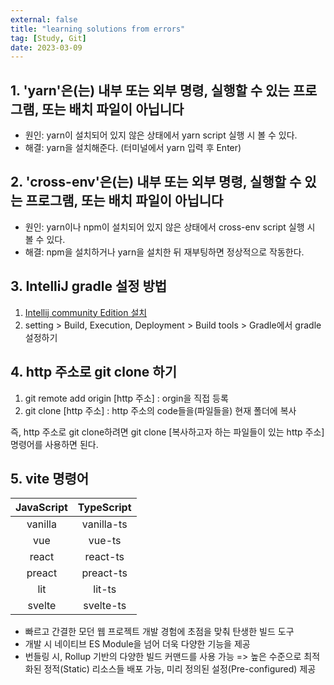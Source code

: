 ```yaml
---
external: false
title: "learning solutions from errors"
tag: [Study, Git]
date: 2023-03-09
---
```


## 1. 'yarn'은(는) 내부 또는 외부 명령, 실행할 수 있는 프로그램, 또는 배치 파일이 아닙니다

- 원인: yarn이 설치되어 있지 않은 상태에서 yarn script 실행 시 볼 수 있다.
- 해결: yarn을 설치해준다. (터미널에서 yarn 입력 후 Enter)

## 2. 'cross-env'은(는) 내부 또는 외부 명령, 실행할 수 있는 프로그램, 또는 배치 파일이 아닙니다

- 원인: yarn이나 npm이 설치되어 있지 않은 상태에서 cross-env script 실행 시 볼 수 있다.
- 해결: npm을 설치하거나 yarn을 설치한 뒤 재부팅하면 정상적으로 작동한다.

## 3. IntelliJ gradle 설정 방법

1. [Intellij community Edition 설치](https://www.jetbrains.com/ko-kr/idea/download/#section=windows)
2. setting > Build, Execution, Deployment > Build tools > Gradle에서 gradle 설정하기

## 4. http 주소로 git clone 하기

1. git remote add origin [http 주소] : orgin을 직접 등록
2. git clone [http 주소] : http 주소의 code들을(파일들을) 현재 폴더에 복사

즉, http 주소로 git clone하려면 git clone [복사하고자 하는 파일들이 있는 http 주소] 명령어를 사용하면 된다.

## 5. vite 명령어

| JavaScript | TypeScript |
|:----------:|:----------:|
|   vanilla  | vanilla-ts |
|     vue    |   vue-ts   |
|    react   |  react-ts  |
|   preact   |  preact-ts |
|     lit    |   lit-ts   |
|   svelte   |  svelte-ts |

- 빠르고 간결한 모던 웹 프로젝트 개발 경험에 초점을 맞춰 탄생한 빌드 도구
- 개발 시 네이티브 ES Module을 넘어 더욱 다양한 기능을 제공
- 번들링 시, Rollup 기반의 다양한 빌드 커맨드를 사용 가능 => 높은 수준으로 최적화된 정적(Static) 리소스들 배포 가능, 미리 정의된 설정(Pre-configured) 제공
